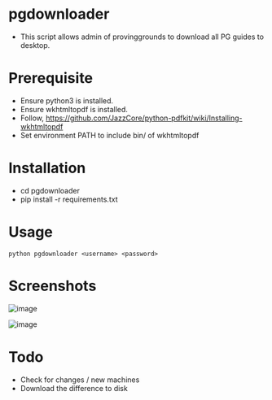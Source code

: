 # pgdownloader
- This script allows admin of provinggrounds to download all PG guides to desktop.

# Prerequisite
- Ensure python3 is installed.
- Ensure wkhtmltopdf is installed. 
- Follow, https://github.com/JazzCore/python-pdfkit/wiki/Installing-wkhtmltopdf
- Set environment PATH to include bin/ of wkhtmltopdf

# Installation
- cd pgdownloader
- pip install -r requirements.txt

# Usage
```
python pgdownloader <username> <password>
```

# Screenshots
![image](https://user-images.githubusercontent.com/7576046/121468013-b7ea9100-c9ec-11eb-8b28-6bcd7440d5c7.png)

![image](https://user-images.githubusercontent.com/7576046/121468349-3b0be700-c9ed-11eb-9c8d-95dd65fc781f.png)

# Todo 
- Check for changes / new machines
- Download the difference to disk
